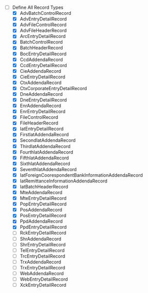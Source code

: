 - [ ] Define All Record Types
  - [x] AdvBatchControlRecord
  - [x] AdvEntryDetailRecord
  - [x] AdvFileControlRecord
  - [x] AdvFileHeaderRecord
  - [x] ArcEntryDetailRecord
  - [x] BatchControlRecord
  - [x] BatchHeaderRecord
  - [x] BocEntryDetailRecord
  - [x] CcdAddendaRecord
  - [x] CcdEntryDetailRecord
  - [x] CieAddendaRecord
  - [x] CieEntryDetailRecord
  - [x] CtxAddendaRecord
  - [x] CtxCorporateEntryDetailRecord
  - [x] DneAddendaRecord
  - [x] DneEntryDetailRecord
  - [x] EnrAddendaRecord
  - [x] EnrEntryDetailRecord
  - [x] FileControlRecord
  - [x] FileHeaderRecord
  - [x] IatEntryDetailRecord
  - [x] FirstIatAddendaRecord
  - [x] SecondIatAddendaRecord
  - [x] ThirdIatAddendaRecord
  - [x] FourthIatAddendaRecord
  - [x] FifthIatAddendaRecord
  - [x] SixthIatAddendaRecord
  - [x] SeventhIatAddendaRecord
  - [x] IatForeignCoorespondentBankInformationAddendaRecord
  - [x] IatRemittanceInformationAddendaRecord
  - [x] IatBatchHeaderRecord
  - [x] MteAddendaRecord
  - [x] MteEntryDetailRecord
  - [x] PopEntryDetailRecord
  - [x] PosAddendaRecord
  - [x] PosEntryDetailRecord
  - [x] PpdAddendaRecord
  - [x] PpdEntryDetailRecord
  - [ ] RckEntryDetailRecord
  - [ ] ShrAddendaRecord
  - [ ] ShrEntryDetailRecord
  - [ ] TelEntryDetailRecord
  - [ ] TrcEntryDetailRecord
  - [ ] TrxAddendaRecord
  - [ ] TrxEntryDetailRecord
  - [ ] WebAddendaRecord
  - [ ] WebEntryDetailRecord
  - [ ] XckEntryDetailRecord
